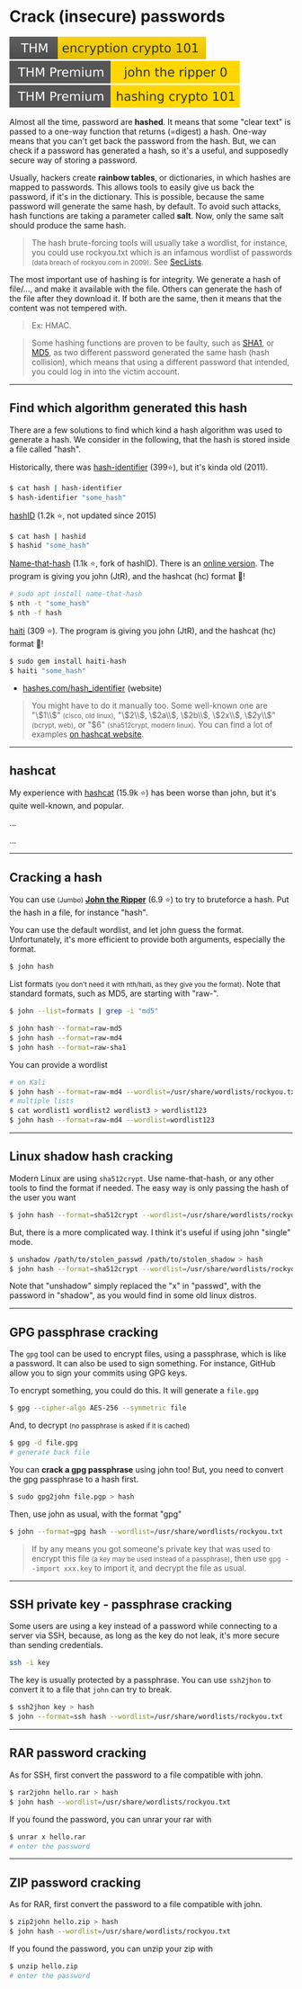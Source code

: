 # Crack (insecure) passwords

[![encryptioncrypto101](../../_badges/encryptioncrypto101.svg)](https://tryhackme.com/room/encryptioncrypto101)
[![johntheripper0](../../_badges/johntheripper0.svg)](https://tryhackme.com/room/johntheripper0)
[![hashingcrypto101](../../_badges/hashingcrypto101.svg)](https://tryhackme.com/room/hashingcrypto101)

<div class="row row-cols-md-2"><div>

Almost all the time, password are **hashed**. It means that some "clear text" is passed to a one-way function that returns (=digest) a hash. One-way means that you can't get back the password from the hash. But, we can check if a password has generated a hash, so it's a useful, and supposedly secure way of storing a password.

Usually, hackers create **rainbow tables**, or dictionaries, in which hashes are mapped to passwords. This allows tools to easily give us back the password, if it's in the dictionary. This is possible, because the same password will generate the same hash, by default. To avoid such attacks, hash functions are taking a parameter called **salt**. Now, only the same salt should produce the same hash.

> The hash brute-forcing tools will usually take a wordlist, for instance, you could use rockyou.txt which is an infamous wordlist of passwords <small>(data breach of rockyou.com in 2009)</small>. See [SecLists](https://github.com/danielmiessler/SecLists/tree/master/Passwords). 
</div><div>

The most important use of hashing is for integrity. We generate a hash of file/..., and make it available with the file. Others can generate the hash of the file after they download it. If both are the same, then it means that the content was not tempered with.

> Ex: HMAC.
</div></div>

> Some hashing functions are proven to be faulty, such as [SHA1](https://shattered.io/), or [MD5](https://www.mscs.dal.ca/~selinger/md5collision/), as two different password generated the same hash (hash collision), which means that using a different password that intended, you could log in into the victim account.

<hr class="sl">

## Find which algorithm generated this hash

<div class="row row-cols-md-2"><div>

There are a few solutions to find which kind a hash algorithm was used to generate a hash. We consider in the following, that the hash is stored inside a file called "hash".

Historically, there was [hash-identifier](https://github.com/blackploit/hash-identifier) (399⭐), but it's kinda old (2011).

```bash
$ cat hash | hash-identifier
$ hash-identifier "some_hash"
```

[hashID](https://github.com/psypanda/hashID) (1.2k ⭐, not updated since 2015)

```bash
$ cat hash | hashid
$ hashid "some_hash"
```
</div><div>

[Name-that-hash](https://github.com/HashPals/Name-That-Hash) (1.1k ⭐, fork of hashID). There is an [online version](https://nth.skerritt.blog/). The program is giving you john (JtR), and the hashcat (hc) format 🚀! 

```bash
# sudo apt install name-that-hash
$ nth -t "some_hash"
$ nth -f hash
```

[haiti](https://github.com/noraj/haiti/) (309 ⭐). The program is giving you john (JtR), and the hashcat (hc) format 🚀!

```bash
$ sudo gem install haiti-hash
$ haiti "some_hash"
```

* [hashes.com/hash_identifier](https://hashes.com/en/tools/hash_identifier) (website)
</div></div>

> You might have to do it manually too. Some well-known one are "\\$1\\$" <small>(cisco, old linux)</small>, "\\$2\\$, \\$2a\\$, \\$2b\\$, \\$2x\\$, \\$2y\\$" <small>(bcrypt, web)</small>, or "$6" <small>(sha512crypt, modern linux)</small>. You can find a lot of examples [on hashcat website](https://hashcat.net/wiki/doku.php?id=example_hashes).

<hr class="sr">

## hashcat

<div class="row row-cols-md-2"><div>

My experience with [hashcat](https://github.com/hashcat/hashcat) (15.9k ⭐) has been worse than john, but it's quite well-known, and popular.

...
</div><div>

...
</div></div>

<hr class="sl">

## Cracking a hash

<div class="row row-cols-md-2"><div>

You can use <small>(Jumbo)</small> [**John the Ripper**](https://github.com/openwall/john) (6.9 ⭐) to try to bruteforce a hash. Put the hash in a file, for instance "hash".

You can use the default wordlist, and let john guess the format. Unfortunately, it's more efficient to provide both arguments, especially the format.

```bash
$ john hash
```

List formats <small>(you don't need it with nth/haiti, as they give you the format)</small>. Note that standard formats, such as MD5, are starting with "raw-".

```bash
$ john --list=formats | grep -i "md5"
```

```bash
$ john hash --format=raw-md5
$ john hash --format=raw-md4
$ john hash --format=raw-sha1
```

</div><div>

You can provide a wordlist

```bash
# on Kali
$ john hash --format=raw-md4 --wordlist=/usr/share/wordlists/rockyou.txt
# multiple lists
$ cat wordlist1 wordlist2 wordlist3 > wordlist123
$ john hash --format=raw-md4 --wordlist=wordlist123
```
</div></div>

<hr class="sr">

## Linux shadow hash cracking

<div class="row row-cols-md-2"><div>

Modern Linux are using `sha512crypt`. Use name-that-hash, or any other tools to find the format if needed. The easy way is only passing the hash of the user you want

```bash
$ john hash --format=sha512crypt --wordlist=/usr/share/wordlists/rockyou.txt
```
</div><div>

But, there is a more complicated way. I think it's useful if using john "single" mode.

```bash
$ unshadow /path/to/stolen_passwd /path/to/stolen_shadow > hash
$ john hash --format=sha512crypt --wordlist=/usr/share/wordlists/rockyou.txt
```

Note that "unshadow" simply replaced the "x" in "passwd", with the password in "shadow", as you would find in some old linux distros.
</div></div>

<hr class="sr">

## GPG passphrase cracking

<div class="row row-cols-md-2"><div>

The `gpg` tool can be used to encrypt files, using a passphrase, which is like a password. It can also be used to sign something. For instance, GitHub allow you to sign your commits using GPG keys.

To encrypt something, you could do this. It will generate a `file.gpg`

```bash
$ gpg --cipher-algo AES-256 --symmetric file
```

And, to decrypt <small>(no passphrase is asked if it is cached)</small>

```bash
$ gpg -d file.gpg
# generate back file
```
</div><div>

You can **crack a gpg passphrase** using john too! But, you need to convert the gpg passphrase to a hash first.

```bash
$ sudo gpg2john file.pgp > hash
```

Then, use john as usual, with the format "gpg"

```bash
$ john --format=gpg hash --wordlist=/usr/share/wordlists/rockyou.txt 
```

> If by any means you got someone's private key that was used to encrypt this file <small>(a key may be used instead of a passphrase)</small>, then use `gpg --import xxx.key` to import it, and decrypt the file as usual.
</div></div>

<hr class="sl">

## SSH private key - passphrase cracking

<div class="row row-cols-md-2"><div>

Some users are using a key instead of a password while connecting to a server via SSH, because, as long as the key do not leak, it's more secure than sending credentials.

```bash
ssh -i key
```
</div><div>

The key is usually protected by a passphrase. You can use `ssh2jhon` to convert it to a file that `john` can try to break.

```bash
$ ssh2jhon key > hash
$ john --format=ssh hash --wordlist=/usr/share/wordlists/rockyou.txt
```
</div></div>

<hr class="sr">

## RAR password cracking

<div class="row row-cols-md-2"><div>

As for SSH, first convert the password to a file compatible with john.

```bash
$ rar2john hello.rar > hash
$ john hash --wordlist=/usr/share/wordlists/rockyou.txt
```
</div><div>

If you found the password, you can unrar your rar with

```bash
$ unrar x hello.rar
# enter the password
```
</div></div>

<hr class="sl">

## ZIP password cracking

<div class="row row-cols-md-2"><div>

As for RAR, first convert the password to a file compatible with john.

```bash
$ zip2john hello.zip > hash
$ john hash --wordlist=/usr/share/wordlists/rockyou.txt
```
</div><div>

If you found the password, you can unzip your zip with

```bash
$ unzip hello.zip
# enter the password
```
</div></div>